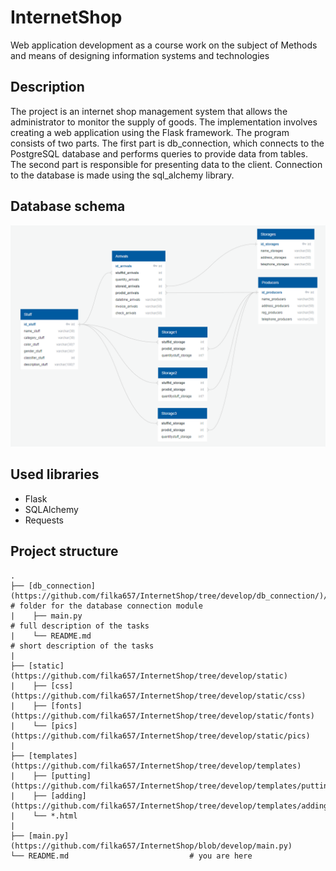 # InternetShop

Web application development as a course work on the subject of Methods and means of designing information systems and technologies

## Description

The project is an internet shop management system that allows the administrator to monitor the supply of goods. The implementation involves creating a web application using the Flask framework. The program consists of two parts. The first part is db_connection, which connects to the PostgreSQL database and performs queries to provide data from tables. The second part is responsible for presenting data to the client. Connection to the database is made using the sql_alchemy library.


## Database schema

![database_schema](misc/images/database_schema.png)


## Used libraries

- Flask
- SQLAlchemy
- Requests

## Project structure
```
.  
├── [db_connection](https://github.com/filka657/InternetShop/tree/develop/db_connection/)/                      # folder for the database connection module  
|    ├── main.py                                                                                                # full description of the tasks  
|    └── README.md                                                                                              # short description of the tasks  
|  
├── [static](https://github.com/filka657/InternetShop/tree/develop/static)
|    ├── [css](https://github.com/filka657/InternetShop/tree/develop/static/css)
|    ├── [fonts](https://github.com/filka657/InternetShop/tree/develop/static/fonts)
|    └── [pics](https://github.com/filka657/InternetShop/tree/develop/static/pics)
|
├── [templates](https://github.com/filka657/InternetShop/tree/develop/templates)
|    ├── [putting](https://github.com/filka657/InternetShop/tree/develop/templates/putting)
|    ├── [adding](https://github.com/filka657/InternetShop/tree/develop/templates/adding)
|    └── *.html 
|
├── [main.py](https://github.com/filka657/InternetShop/blob/develop/main.py)
└── README.md                           # you are here
```
